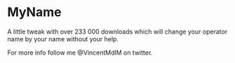 MyName
======

A little tweak with over 233 000 downloads which will change your operator name by your name without your help.

For more info follow me @VincentMdlM on twitter.
